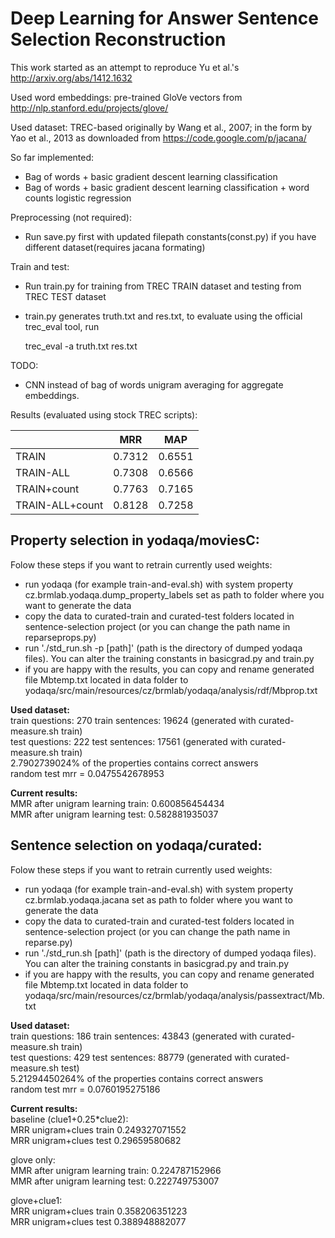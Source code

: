 Deep Learning for Answer Sentence Selection Reconstruction
==========================================================

This work started as an attempt to reproduce Yu et al.'s http://arxiv.org/abs/1412.1632

Used word embeddings: pre-trained GloVe vectors from http://nlp.stanford.edu/projects/glove/

Used dataset: TREC-based originally by Wang et al., 2007; in the form
by Yao et al., 2013 as downloaded from https://code.google.com/p/jacana/

So far implemented:
  * Bag of words + basic gradient descent learning classification
  * Bag of words + basic gradient descent learning classification + word counts logistic regression

Preprocessing (not required):
  * Run save.py first with updated filepath constants(const.py) if you have different dataset(requires jacana formating)

Train and test:
  * Run train.py for training from TREC TRAIN dataset and testing from TREC TEST dataset
  * train.py generates truth.txt and res.txt, to evaluate using the official trec_eval tool, run

	trec_eval -a truth.txt res.txt

TODO:
  * CNN instead of bag of words unigram averaging for aggregate embeddings. 

Results (evaluated using stock TREC scripts):

|                 | MRR    | MAP    |
|-----------------|--------|--------|
| TRAIN           | 0.7312 | 0.6551 |
| TRAIN-ALL       | 0.7308 | 0.6566 |
| TRAIN+count     | 0.7763 | 0.7165 |
| TRAIN-ALL+count | 0.8128 | 0.7258 |


Property selection in yodaqa/moviesC:
-------------------------------------

Folow these steps if you want to retrain currently used weights:
* run yodaqa (for example train-and-eval.sh) with system property cz.brmlab.yodaqa.dump\_property\_labels set as path to folder where you want to generate the data
* copy the data to curated-train and curated-test folders located in sentence-selection project (or you can change the path name in reparseprops.py)
* run './std_run.sh -p \[path\]' (path is the directory of dumped yodaqa files). You can alter the training constants in basicgrad.py and train.py
* if you are happy with the results, you can copy and rename generated file Mbtemp.txt located in data folder to yodaqa/src/main/resources/cz/brmlab/yodaqa/analysis/rdf/Mbprop.txt

**Used dataset:**  
train questions: 270 train sentences: 19624	(generated with curated-measure.sh train)  
test questions: 222 test sentences: 17561	(generated with curated-measure.sh train)  
2.7902739024% of the properties contains correct answers  
random test mrr = 0.0475542678953  

**Current results:**  
MMR after unigram learning train: 0.600856454434  
MMR after unigram learning test: 0.582881935037  

Sentence selection on yodaqa/curated:
-------------------------------------

Folow these steps if you want to retrain currently used weights:
* run yodaqa (for example train-and-eval.sh) with system property cz.brmlab.yodaqa.jacana set as path to folder where you want to generate the data
* copy the data to curated-train and curated-test folders located in sentence-selection project (or you can change the path name in reparse.py)
* run './std_run.sh \[path\]' (path is the directory of dumped yodaqa files). You can alter the training constants in basicgrad.py and train.py
* if you are happy with the results, you can copy and rename generated file Mbtemp.txt located in data folder to yodaqa/src/main/resources/cz/brmlab/yodaqa/analysis/passextract/Mb.txt

**Used dataset:**  
train questions: 186 train sentences: 43843	(generated with curated-measure.sh train)  
test questions: 429 test sentences: 88779	(generated with curated-measure.sh test)  
5.21294450264% of the properties contains correct answers  
random test mrr = 0.0760195275186  

**Current results:**  
baseline (clue1+0.25*clue2):  
MRR unigram+clues train 0.249327071552  
MRR unigram+clues test 0.29659580682  

glove only:  
MMR after unigram learning train: 0.224787152966  
MMR after unigram learning test: 0.222749753007  

glove+clue1:  
MRR unigram+clues train 0.358206351223  
MRR unigram+clues test 0.388948882077  

